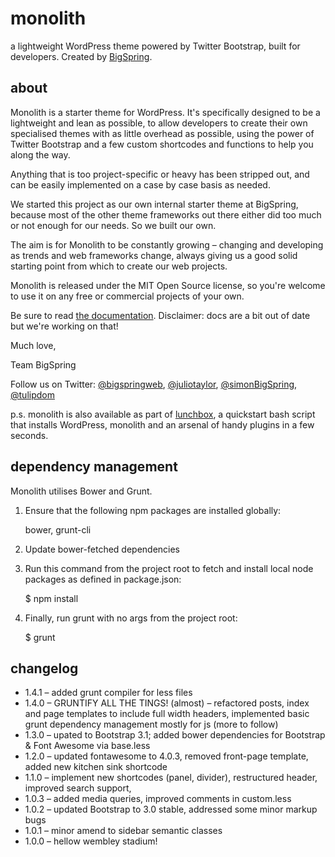 monolith
========

a lightweight WordPress theme powered by Twitter Bootstrap, built for developers. Created by [BigSpring](http://www.bigspring.co.uk).

about
-----

Monolith is a starter theme for WordPress. It's specifically designed to be a lightweight and lean as possible, to allow developers to create their own specialised themes with as little overhead as possible, using the power of Twitter Bootstrap and a few custom shortcodes and functions to help you along the way.

Anything that is too project-specific or heavy has been stripped out, and can be easily implemented on a case by case basis as needed.

We started this project as our own internal starter theme at BigSpring, because most of the other theme frameworks out there either did too much or not enough for our needs. So we built our own.

The aim is for Monolith to be constantly growing – changing and developing as trends and web frameworks change, always giving us a good solid starting point from which to create our web projects.

Monolith is released under the MIT Open Source license, so you're welcome to use it on any free or commercial projects of your own.

Be sure to read [the documentation](https://github.com/bigspring/monolith/wiki). Disclaimer: docs are a bit out of date but we're working on that!
		
Much love,

Team BigSpring

Follow us on Twitter:
[@bigspringweb](http://twitter.com/bigspringweb), [@juliotaylor](http://twitter.com/juliotaylor), [@simonBigSpring](http://twitter.com/simonbigspring), [@tulipdom](http://twitter.com/tulipdom)

p.s. monolith is also available as part of [lunchbox](https://github.com/bigspring/lunchbox), a quickstart bash script that installs WordPress, monolith and an arsenal of handy plugins in a few seconds.


dependency management
------------------

Monolith utilises Bower and Grunt.

1. Ensure that the following npm packages are installed globally:

	bower, grunt-cli

2. Update bower-fetched dependencies

3. Run this command from the project root to fetch and install local node packages as defined in package.json:

	$ npm install

4. Finally, run grunt with no args from the project root:

	$ grunt


changelog
-----

* 1.4.1 – added grunt compiler for less files
* 1.4.0 – GRUNTIFY ALL THE TINGS! (almost) – refactored posts, index and page templates to include full width headers, implemented basic grunt dependency management mostly for js (more to follow)
* 1.3.0 – upated to Bootstrap 3.1; added bower dependencies for Bootstrap & Font Awesome via base.less
* 1.2.0 – updated fontawesome to 4.0.3, removed front-page template, added new kitchen sink shortcode 
* 1.1.0 – implement new shortcodes (panel, divider), restructured header, improved search support, 
* 1.0.3 – added media queries, improved comments in custom.less
* 1.0.2 – updated Bootstrap to 3.0 stable, addressed some minor markup bugs
* 1.0.1 – minor amend to sidebar semantic classes
* 1.0.0 – hellow wembley stadium!